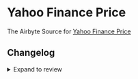 # Yahoo Finance Price

The Airbyte Source for [Yahoo Finance Price](https://finance.yahoo.com/)

## Changelog

<details>
  <summary>Expand to review</summary>

| Version | Date       | Pull Request                                             | Subject                                                                         |
| :------ | :--------- | :------------------------------------------------------- | :------------------------------------------------------------------------------ |
| 0.3.24 | 2025-09-02 | [61237](https://github.com/airbytehq/airbyte/pull/61237) | Update dependencies |
| 0.3.23 | 2025-05-24 | [60760](https://github.com/airbytehq/airbyte/pull/60760) | Update dependencies |
| 0.3.22 | 2025-05-10 | [59990](https://github.com/airbytehq/airbyte/pull/59990) | Update dependencies |
| 0.3.21 | 2025-05-04 | [59526](https://github.com/airbytehq/airbyte/pull/59526) | Update dependencies |
| 0.3.20 | 2025-04-26 | [58948](https://github.com/airbytehq/airbyte/pull/58948) | Update dependencies |
| 0.3.19 | 2025-04-19 | [58557](https://github.com/airbytehq/airbyte/pull/58557) | Update dependencies |
| 0.3.18 | 2025-04-13 | [58059](https://github.com/airbytehq/airbyte/pull/58059) | Update dependencies |
| 0.3.17 | 2025-04-05 | [57385](https://github.com/airbytehq/airbyte/pull/57385) | Update dependencies |
| 0.3.16 | 2025-03-29 | [56887](https://github.com/airbytehq/airbyte/pull/56887) | Update dependencies |
| 0.3.15 | 2025-03-22 | [56287](https://github.com/airbytehq/airbyte/pull/56287) | Update dependencies |
| 0.3.14 | 2025-03-08 | [55623](https://github.com/airbytehq/airbyte/pull/55623) | Update dependencies |
| 0.3.13 | 2025-03-01 | [55130](https://github.com/airbytehq/airbyte/pull/55130) | Update dependencies |
| 0.3.12 | 2025-02-22 | [54531](https://github.com/airbytehq/airbyte/pull/54531) | Update dependencies |
| 0.3.11 | 2025-02-15 | [54056](https://github.com/airbytehq/airbyte/pull/54056) | Update dependencies |
| 0.3.10 | 2025-02-08 | [53091](https://github.com/airbytehq/airbyte/pull/53091) | Update dependencies |
| 0.3.9 | 2025-01-25 | [52417](https://github.com/airbytehq/airbyte/pull/52417) | Update dependencies |
| 0.3.8 | 2025-01-18 | [51984](https://github.com/airbytehq/airbyte/pull/51984) | Update dependencies |
| 0.3.7 | 2025-01-11 | [51381](https://github.com/airbytehq/airbyte/pull/51381) | Update dependencies |
| 0.3.6 | 2024-12-28 | [50794](https://github.com/airbytehq/airbyte/pull/50794) | Update dependencies |
| 0.3.5 | 2024-12-21 | [50339](https://github.com/airbytehq/airbyte/pull/50339) | Update dependencies |
| 0.3.4 | 2024-12-14 | [49792](https://github.com/airbytehq/airbyte/pull/49792) | Update dependencies |
| 0.3.3 | 2024-12-12 | [49407](https://github.com/airbytehq/airbyte/pull/49407) | Update dependencies |
| 0.3.2 | 2024-10-29 | [47726](https://github.com/airbytehq/airbyte/pull/47726) | Update dependencies |
| 0.3.1 | 2024-10-28 | [47497](https://github.com/airbytehq/airbyte/pull/47497) | Update dependencies |
| 0.3.0 | 2024-10-06 | [46526](https://github.com/airbytehq/airbyte/pull/46526) | Converting to manifest-only format |
| 0.2.23 | 2024-10-05 | [46468](https://github.com/airbytehq/airbyte/pull/46468) | Update dependencies |
| 0.2.22 | 2024-09-28 | [45792](https://github.com/airbytehq/airbyte/pull/45792) | Update dependencies |
| 0.2.21 | 2024-09-14 | [45484](https://github.com/airbytehq/airbyte/pull/45484) | Update dependencies |
| 0.2.20 | 2024-09-07 | [45236](https://github.com/airbytehq/airbyte/pull/45236) | Update dependencies |
| 0.2.19 | 2024-08-31 | [45011](https://github.com/airbytehq/airbyte/pull/45011) | Update dependencies |
| 0.2.18 | 2024-08-24 | [44704](https://github.com/airbytehq/airbyte/pull/44704) | Update dependencies |
| 0.2.17 | 2024-08-17 | [44225](https://github.com/airbytehq/airbyte/pull/44225) | Update dependencies |
| 0.2.16 | 2024-08-10 | [43634](https://github.com/airbytehq/airbyte/pull/43634) | Update dependencies |
| 0.2.15 | 2024-08-03 | [43204](https://github.com/airbytehq/airbyte/pull/43204) | Update dependencies |
| 0.2.14 | 2024-07-27 | [42788](https://github.com/airbytehq/airbyte/pull/42788) | Update dependencies |
| 0.2.13 | 2024-07-20 | [42136](https://github.com/airbytehq/airbyte/pull/42136) | Update dependencies |
| 0.2.12 | 2024-07-13 | [41735](https://github.com/airbytehq/airbyte/pull/41735) | Update dependencies |
| 0.2.11 | 2024-07-10 | [41409](https://github.com/airbytehq/airbyte/pull/41409) | Update dependencies |
| 0.2.10 | 2024-07-09 | [41266](https://github.com/airbytehq/airbyte/pull/41266) | Update dependencies |
| 0.2.9 | 2024-07-06 | [40866](https://github.com/airbytehq/airbyte/pull/40866) | Update dependencies |
| 0.2.8 | 2024-06-25 | [40433](https://github.com/airbytehq/airbyte/pull/40433) | Update dependencies |
| 0.2.7 | 2024-06-21 | [39928](https://github.com/airbytehq/airbyte/pull/39928) | Update dependencies |
| 0.2.6 | 2024-06-06 | [39274](https://github.com/airbytehq/airbyte/pull/39274) | [autopull] Upgrade base image to v1.2.2 |
| 0.2.5 | 2024-05-28 | [38602](https://github.com/airbytehq/airbyte/pull/38602) | Remove parameters macro and make compatible with builder |
| 0.2.4 | 2024-04-19 | [37295](https://github.com/airbytehq/airbyte/pull/37295) | Updating to 0.80.0 CDK |
| 0.2.3 | 2024-04-18 | [37295](https://github.com/airbytehq/airbyte/pull/37295) | Manage dependencies with Poetry. |
| 0.2.2 | 2024-04-15 | [37295](https://github.com/airbytehq/airbyte/pull/37295) | Base image migration: remove Dockerfile and use the python-connector-base image |
| 0.2.1 | 2024-04-12 | [37295](https://github.com/airbytehq/airbyte/pull/37295) | schema descriptions |
| 0.2.0 | 2023-08-22 | [29355](https://github.com/airbytehq/airbyte/pull/29355) | Migrate to no-code framework |
| 0.1.3 | 2022-03-23 | [10563](https://github.com/airbytehq/airbyte/pull/10563) | 🎉 Source Yahoo Finance Price |

</details>
